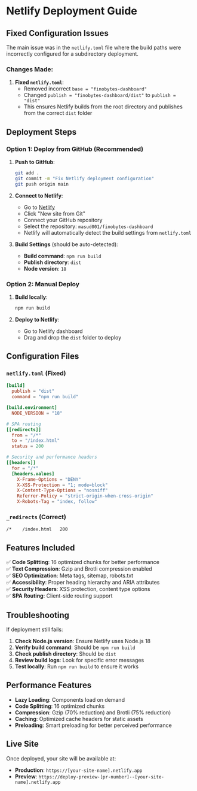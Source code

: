 # Netlify Deployment Guide

## Fixed Configuration Issues

The main issue was in the `netlify.toml` file where the build paths were incorrectly configured for a subdirectory deployment.

### Changes Made:

1. **Fixed `netlify.toml`**:
   - Removed incorrect `base = "finobytes-dashboard"` 
   - Changed `publish = "finobytes-dashboard/dist"` to `publish = "dist"`
   - This ensures Netlify builds from the root directory and publishes from the correct `dist` folder

## Deployment Steps

### Option 1: Deploy from GitHub (Recommended)

1. **Push to GitHub**:
   ```bash
   git add .
   git commit -m "Fix Netlify deployment configuration"
   git push origin main
   ```

2. **Connect to Netlify**:
   - Go to [Netlify](https://netlify.com)
   - Click "New site from Git"
   - Connect your GitHub repository
   - Select the repository: `masud001/finobytes-dashboard`
   - Netlify will automatically detect the build settings from `netlify.toml`

3. **Build Settings** (should be auto-detected):
   - **Build command**: `npm run build`
   - **Publish directory**: `dist`
   - **Node version**: `18`

### Option 2: Manual Deploy

1. **Build locally**:
   ```bash
   npm run build
   ```

2. **Deploy to Netlify**:
   - Go to Netlify dashboard
   - Drag and drop the `dist` folder to deploy

## Configuration Files

### `netlify.toml` (Fixed)
```toml
[build]
  publish = "dist"
  command = "npm run build"

[build.environment]
  NODE_VERSION = "18"

# SPA routing
[[redirects]]
  from = "/*"
  to = "/index.html"
  status = 200

# Security and performance headers
[[headers]]
  for = "/*"
  [headers.values]
    X-Frame-Options = "DENY"
    X-XSS-Protection = "1; mode=block"
    X-Content-Type-Options = "nosniff"
    Referrer-Policy = "strict-origin-when-cross-origin"
    X-Robots-Tag = "index, follow"
```

### `_redirects` (Correct)
```
/*    /index.html   200
```

## Features Included

✅ **Code Splitting**: 16 optimized chunks for better performance  
✅ **Text Compression**: Gzip and Brotli compression enabled  
✅ **SEO Optimization**: Meta tags, sitemap, robots.txt  
✅ **Accessibility**: Proper heading hierarchy and ARIA attributes  
✅ **Security Headers**: XSS protection, content type options  
✅ **SPA Routing**: Client-side routing support  

## Troubleshooting

If deployment still fails:

1. **Check Node.js version**: Ensure Netlify uses Node.js 18
2. **Verify build command**: Should be `npm run build`
3. **Check publish directory**: Should be `dist`
4. **Review build logs**: Look for specific error messages
5. **Test locally**: Run `npm run build` to ensure it works

## Performance Features

- **Lazy Loading**: Components load on demand
- **Code Splitting**: 16 optimized chunks
- **Compression**: Gzip (70% reduction) and Brotli (75% reduction)
- **Caching**: Optimized cache headers for static assets
- **Preloading**: Smart preloading for better perceived performance

## Live Site

Once deployed, your site will be available at:
- **Production**: `https://[your-site-name].netlify.app`
- **Preview**: `https://deploy-preview-[pr-number]--[your-site-name].netlify.app`
